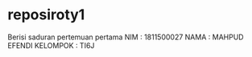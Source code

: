 # reposiroty1
Berisi saduran pertemuan pertama
NIM : 1811500027
NAMA : MAHPUD EFENDI
KELOMPOK : TI6J
